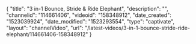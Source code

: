 {
    "title": "3 in-1 Bounce, Stride & Ride Elephant",
    "description": "",
    "channelid": "114661406",
    "videoid": "158348912",
    "date_created": "1523039924",
    "date_modified": "1523293554",
    "type": "captivate",
    "layout": "channelVideo",
    "url": "\/latest-videos\/3-in-1-bounce-stride-ride-elephant\/114661406-158348912"
}
